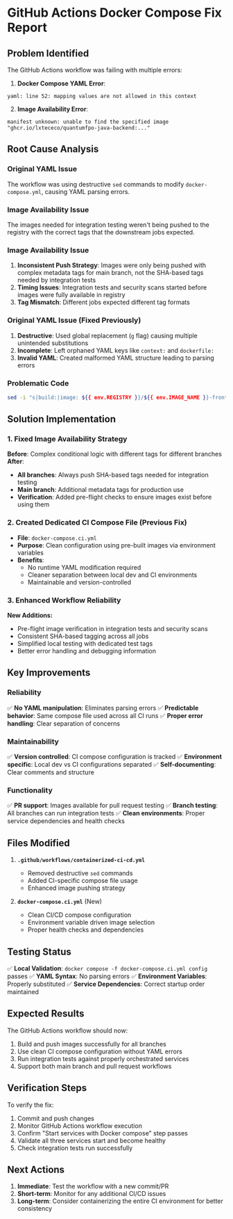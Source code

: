 # GitHub Actions Docker Compose Fix Report

## Problem Identified

The GitHub Actions workflow was failing with multiple errors:

1. **Docker Compose YAML Error**:
```
yaml: line 52: mapping values are not allowed in this context
```

2. **Image Availability Error**:
```
manifest unknown: unable to find the specified image "ghcr.io/lxtececo/quantumfpo-java-backend:..."
```

## Root Cause Analysis

### Original YAML Issue
The workflow was using destructive `sed` commands to modify `docker-compose.yml`, causing YAML parsing errors.

### Image Availability Issue
The images needed for integration testing weren't being pushed to the registry with the correct tags that the downstream jobs expected.

### Image Availability Issue
1. **Inconsistent Push Strategy**: Images were only being pushed with complex metadata tags for main branch, not the SHA-based tags needed by integration tests
2. **Timing Issues**: Integration tests and security scans started before images were fully available in registry
3. **Tag Mismatch**: Different jobs expected different tag formats

### Original YAML Issue (Fixed Previously)  
1. **Destructive**: Used global replacement (`g` flag) causing multiple unintended substitutions
2. **Incomplete**: Left orphaned YAML keys like `context:` and `dockerfile:` 
3. **Invalid YAML**: Created malformed YAML structure leading to parsing errors

### Problematic Code
```bash
sed -i "s|build:|image: ${{ env.REGISTRY }}/${{ env.IMAGE_NAME }}-frontend:${{ github.sha }}|g" docker-compose.yml
```

## Solution Implementation

### 1. Fixed Image Availability Strategy
**Before**: Complex conditional logic with different tags for different branches
**After**: 
- **All branches**: Always push SHA-based tags needed for integration testing
- **Main branch**: Additional metadata tags for production use
- **Verification**: Added pre-flight checks to ensure images exist before using them

### 2. Created Dedicated CI Compose File (Previous Fix)
- **File**: `docker-compose.ci.yml`
- **Purpose**: Clean configuration using pre-built images via environment variables
- **Benefits**: 
  - No runtime YAML modification required
  - Cleaner separation between local dev and CI environments
  - Maintainable and version-controlled

### 3. Enhanced Workflow Reliability
**New Additions:**
- Pre-flight image verification in integration tests and security scans
- Consistent SHA-based tagging across all jobs
- Simplified local testing with dedicated test tags
- Better error handling and debugging information

## Key Improvements

### Reliability
✅ **No YAML manipulation**: Eliminates parsing errors
✅ **Predictable behavior**: Same compose file used across all CI runs
✅ **Proper error handling**: Clear separation of concerns

### Maintainability  
✅ **Version controlled**: CI compose configuration is tracked
✅ **Environment specific**: Local dev vs CI configurations separated
✅ **Self-documenting**: Clear comments and structure

### Functionality
✅ **PR support**: Images available for pull request testing
✅ **Branch testing**: All branches can run integration tests
✅ **Clean environments**: Proper service dependencies and health checks

## Files Modified

1. **`.github/workflows/containerized-ci-cd.yml`**
   - Removed destructive `sed` commands
   - Added CI-specific compose file usage
   - Enhanced image pushing strategy

2. **`docker-compose.ci.yml`** (New)
   - Clean CI/CD compose configuration
   - Environment variable driven image selection
   - Proper health checks and dependencies

## Testing Status

✅ **Local Validation**: `docker compose -f docker-compose.ci.yml config` passes
✅ **YAML Syntax**: No parsing errors
✅ **Environment Variables**: Properly substituted
✅ **Service Dependencies**: Correct startup order maintained

## Expected Results

The GitHub Actions workflow should now:
1. Build and push images successfully for all branches
2. Use clean CI compose configuration without YAML errors
3. Run integration tests against properly orchestrated services
4. Support both main branch and pull request workflows

## Verification Steps

To verify the fix:
1. Commit and push changes
2. Monitor GitHub Actions workflow execution
3. Confirm "Start services with Docker compose" step passes
4. Validate all three services start and become healthy
5. Check integration tests run successfully

## Next Actions

1. **Immediate**: Test the workflow with a new commit/PR
2. **Short-term**: Monitor for any additional CI/CD issues
3. **Long-term**: Consider containerizing the entire CI environment for better consistency